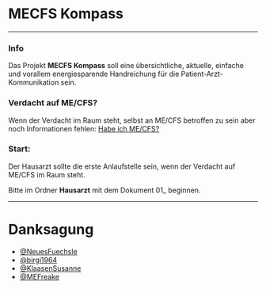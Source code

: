 # MECFS Kompass
---
### Info
Das Projekt **MECFS Kompass** soll eine übersichtliche, aktuelle, einfache und vorallem energiesparende Handreichung für die Patient-Arzt-Kommunikation sein.

### Verdacht auf ME/CFS?
Wenn der Verdacht im Raum steht, selbst an ME/CFS betroffen zu sein aber noch Informationen fehlen: [Habe ich ME/CFS?](Hab_ich_MECFS.md) 

### Start: 
Der Hausarzt sollte die erste Anlaufstelle sein, wenn der Verdacht auf ME/CFS im Raum steht.

Bitte im Ordner **Hausarzt**  mit dem Dokument 01_ beginnen. 

---
# Danksagung
* [@NeuesFuechsle](https://twitter.com/NeuesFuechsle)
* [@birgi1964](https://twitter.com/birgi1964)
* [@KlaasenSusanne](https://twitter.com/KlaasenSusanne)
* [@MEFreake](https://twitter.com/MEFreake)

